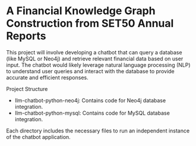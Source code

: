 # A Financial Knowledge Graph Construction from SET50 Annual Reports

This project will involve developing a chatbot that can query a database (like MySQL or Neo4j) and retrieve relevant financial data based on user input. The chatbot would likely leverage natural language processing (NLP) to understand user queries and interact with the database to provide accurate and efficient responses.


Project Structure

 * llm-chatbot-python-neo4j: Contains code for Neo4j database integration.
 * llm-chatbot-python-mysql: Contains code for MySQL database integration.

Each directory includes the necessary files to run an independent instance of the chatbot application.
